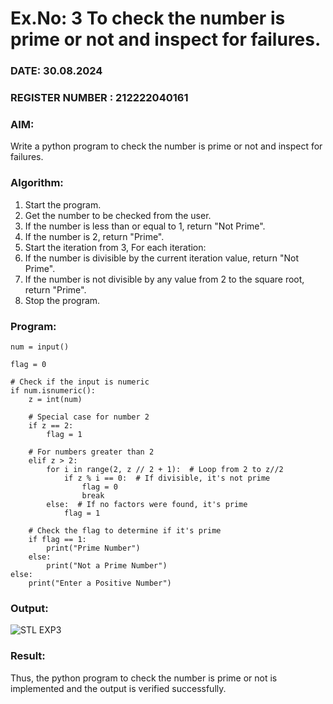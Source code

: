 # Ex.No: 3 To check the number is prime or not and inspect for failures.
 
### DATE: 30.08.2024                                                                        
### REGISTER NUMBER : 212222040161
### AIM: 
Write a python program to check the number is prime or not and inspect for failures.
 
### Algorithm:
1. Start the program.
2. Get the number to be checked from the user.
3. If the number is less than or equal to 1, return "Not Prime".
4. If the number is 2, return "Prime".
5. Start the iteration from 3, For each iteration:
6. If the number is divisible by the current iteration value, return "Not Prime".
7. If the number is not divisible by any value from 2 to the square root, return "Prime".
8. Stop the program.

### Program:
```
num = input()

flag = 0

# Check if the input is numeric
if num.isnumeric():
    z = int(num)

    # Special case for number 2
    if z == 2:
        flag = 1

    # For numbers greater than 2
    elif z > 2:
        for i in range(2, z // 2 + 1):  # Loop from 2 to z//2
            if z % i == 0:  # If divisible, it's not prime
                flag = 0
                break
        else:  # If no factors were found, it's prime
            flag = 1

    # Check the flag to determine if it's prime
    if flag == 1:
        print("Prime Number")
    else:
        print("Not a Prime Number")
else:
    print("Enter a Positive Number")

```
### Output:

![STL EXP3](https://github.com/user-attachments/assets/63e5ea9b-ee09-459c-9906-0328604c27e7)







### Result:
Thus, the python program to check the number is prime or not is implemented and the output is verified successfully.
